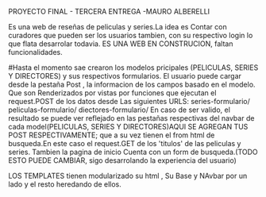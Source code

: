 PROYECTO FINAL - TERCERA ENTREGA -MAURO ALBERELLI

Es una web de reseñas de peliculas y series.La idea es Contar con curadores que pueden ser los usuarios tambien, con su respectivo login lo que flata desarrolar todavia.
ES UNA WEB EN CONSTRUCION, faltan funcionalidades.

#Hasta el momento sae crearon los modelos pricipales (PELICULAS, SERIES Y DIRECTORES) y sus respectivos formularios.
El usuario puede cargar desde la pestaña Post , la informacion de los campos basado en el modelo. Que son Renderizados por vistas por funciones que ejecutan el request.POST de los datos desde Las siguientes URLS: series-formulario/
                                        peliculas-formulario/
                                        diectores-formulario/
En caso de ser valido, el resultado se puede ver reflejado en las pestañas respectivas del navbar de cada model(PELICULAS, SERIES Y DIRECTORES)AQUI SE AGREGAN TUS POST RESPECTIVAMENTE; que a su vez tienen el from html de busqueda.En este caso el request.GET de los 'titulos' de las peliculas y series.
Tambien la pagina de inicio Cuenta con un form de busqueda.(TODO ESTO PUEDE CAMBIAR, sigo desarrolando la experiencia del usuario)

LOS TEMPLATES tienen modularizado su html , Su Base y NAvbar por un lado y el resto heredando de ellos.






